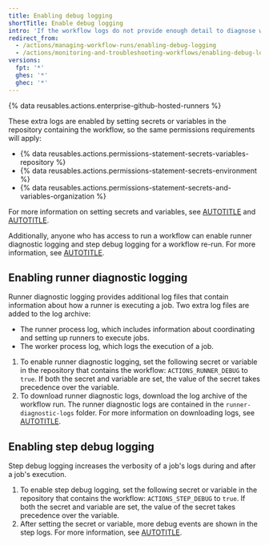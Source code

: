 ```yaml
---
title: Enabling debug logging
shortTitle: Enable debug logging
intro: 'If the workflow logs do not provide enough detail to diagnose why a workflow, job, or step is not working as expected, you can enable additional debug logging.'
redirect_from:
  - /actions/managing-workflow-runs/enabling-debug-logging
  - /actions/monitoring-and-troubleshooting-workflows/enabling-debug-logging
versions:
  fpt: '*'
  ghes: '*'
  ghec: '*'
---
```


{% data reusables.actions.enterprise-github-hosted-runners %}

These extra logs are enabled by setting secrets or variables in the repository containing the workflow, so the same permissions requirements will apply:

* {% data reusables.actions.permissions-statement-secrets-variables-repository %}
* {% data reusables.actions.permissions-statement-secrets-environment %}
* {% data reusables.actions.permissions-statement-secrets-and-variables-organization %}

For more information on setting secrets and variables, see [AUTOTITLE](/actions/security-guides/using-secrets-in-github-actions) and [AUTOTITLE](/actions/learn-github-actions/variables).

Additionally, anyone who has access to run a workflow can enable runner diagnostic logging and step debug logging for a workflow re-run. For more information, see [AUTOTITLE](/actions/managing-workflow-runs/re-running-workflows-and-jobs).

## Enabling runner diagnostic logging

Runner diagnostic logging provides additional log files that contain information about how a runner is executing a job. Two extra log files are added to the log archive:

* The runner process log, which includes information about coordinating and setting up runners to execute jobs.
* The worker process log, which logs the execution of a job.

1. To enable runner diagnostic logging, set the following secret or variable in the repository that contains the workflow: `ACTIONS_RUNNER_DEBUG` to `true`. If both the secret and variable are set, the value of the secret takes precedence over the variable.
1. To download runner diagnostic logs, download the log archive of the workflow run. The runner diagnostic logs are contained in the `runner-diagnostic-logs` folder. For more information on downloading logs, see [AUTOTITLE](/actions/monitoring-and-troubleshooting-workflows/using-workflow-run-logs#downloading-logs).

## Enabling step debug logging

Step debug logging increases the verbosity of a job's logs during and after a job's execution.

1. To enable step debug logging, set the following secret or variable in the repository that contains the workflow: `ACTIONS_STEP_DEBUG` to `true`. If both the secret and variable are set, the value of the secret takes precedence over the variable.
1. After setting the secret or variable, more debug events are shown in the step logs. For more information, see [AUTOTITLE](/actions/monitoring-and-troubleshooting-workflows/using-workflow-run-logs#viewing-logs-to-diagnose-failures).
